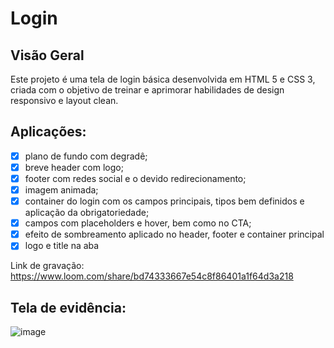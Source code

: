 # Login


 ## Visão Geral
 
Este projeto é uma tela de login básica desenvolvida em HTML 5 e CSS 3, criada com o objetivo de treinar e aprimorar habilidades de design responsivo e layout clean.

 
## Aplicações:

 - [x] plano de fundo com degradê;
 - [x] breve header com logo;
 - [x] footer com redes social e o devido redirecionamento;
 - [x] imagem animada;
 - [x] container do login com os campos principais, tipos bem definidos e aplicação da obrigatoriedade;
 - [x] campos com placeholders e hover, bem como no CTA;
 - [x] efeito de sombreamento aplicado no header, footer e container principal
 - [x] logo e title na aba
 
 Link de gravação: https://www.loom.com/share/bd74333667e54c8f86401a1f64d3a218 

 
 ## Tela de evidência:
 
 ![image](https://user-images.githubusercontent.com/96590549/222997562-85c774b5-423c-4f08-b3d8-d76d927458a3.png)

 
 
